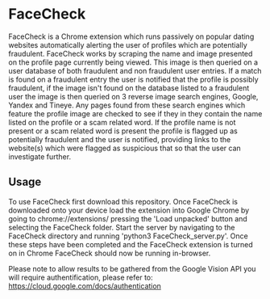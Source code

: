 # FaceCheck

FaceCheck is a Chrome extension which runs passively on popular dating websites automatically alerting the user of profiles which are potentially fraudulent. FaceCheck works by scraping the name and image presented on the profile page currently being viewed. This image is then queried on a user database of both fraudulent and non fraudulent user entries. If a match is found on a fraudulent entry the user is notified that the profile is possibly fraudulent, if the image isn't found on the database listed to a fraudulent user the image is then queried on 3 reverse image search engines, Google, Yandex and Tineye. Any pages found from these search engines which feature the profile image are checked to see if they in they contain the name listed on the profile or a scam related word. If the profile name is not present or a scam related word is present the profile is flagged up as potentially fraudulent and the user is notified, providing links to the website(s) which were flagged as suspicious that so that the user can investigate further. 

## Usage

To use FaceCheck first download this repository. Once FaceCheck is downloaded onto your device load the extension into Google Chrome by going to chrome://extensions/ pressing the 'Load unpacked' button and selecting the FaceCheck folder. Start the server by navigating to the FaceCheck directory and running 'python3 FaceCheck_server.py'. Once these steps have been completed and the FaceCheck extension is turned on in Chrome FaceCheck should now be running in-browser. 

Please note to allow results to be gathered from the Google Vision API you will require authentification, please refer to: https://cloud.google.com/docs/authentication
